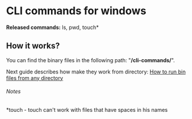 # CLI commands for windows  
  
**Released commands:** 
ls, pwd, touch*

## How it works?

You  can  find  the  binary  files in the following  path:  "**/cli-commands/**".

Next guide describes how make they work from directory: 
[How to run bin files from any directory](https://sig-product-docs.synopsys.com/bundle/coverity-docs/page/desktop-analysis/topics/adding_the_bin_to_your_path.html)

###### Notes
*touch - touch can't work with files that have spaces in his names